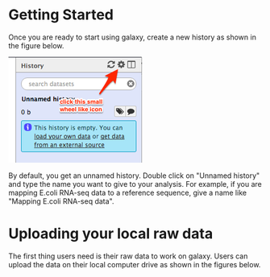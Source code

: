 # Getting Started

Once you are ready to start using galaxy, create a new history as shown in the figure below.

![](/assets/create_new_history.png)



By default, you get an unnamed history. Double click on "Unnamed history" and type the name you want to give to your analysis. For example, if you are mapping E.coli RNA-seq data to a reference sequence, give a name like "Mapping E.coli RNA-seq data". 

# Uploading your local raw data

The first thing users need is their raw data to work on galaxy. Users can upload the data on their local computer drive as shown in the figures below.





